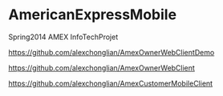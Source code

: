 AmericanExpressMobile
=====================

Spring2014 AMEX InfoTechProjet


https://github.com/alexchonglian/AmexOwnerWebClientDemo

https://github.com/alexchonglian/AmexOwnerWebClient

https://github.com/alexchonglian/AmexCustomerMobileClient
